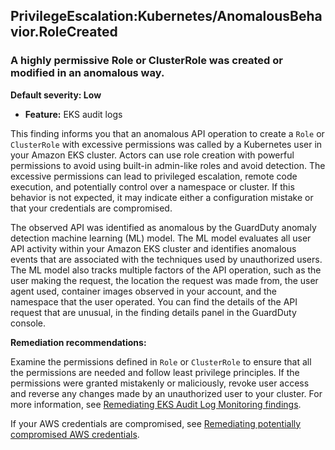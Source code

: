 PrivilegeEscalation:Kubernetes/AnomalousBehavior.RoleCreated
------------------------------------------------------------


### A highly permissive Role or ClusterRole was created or modified in an anomalous way.


**Default severity: Low**


 * **Feature:** EKS audit logs

This finding informs you that an anomalous API operation to create a `Role` or `ClusterRole` with excessive permissions was called by a Kubernetes user in your Amazon EKS cluster. Actors can use role creation with powerful permissions to avoid using built-in admin-like roles and avoid detection. The excessive permissions can lead to privileged escalation, remote code execution, and potentially control over a namespace or cluster. If this behavior is not expected, it may indicate either a configuration mistake or that your credentials are compromised. 


The observed API was identified as anomalous by the GuardDuty anomaly detection machine learning (ML) model. The ML model evaluates all user API activity within your Amazon EKS cluster and identifies anomalous events that are associated with the techniques used by unauthorized users. The ML model also tracks multiple factors of the API operation, such as the user making the request, the location the request was made from, the user agent used, container images observed in your account, and the namespace that the user operated. You can find the details of the API request that are unusual, in the finding details panel in the GuardDuty console.


**Remediation recommendations:**


Examine the permissions defined in `Role` or `ClusterRole` to ensure that all the permissions are needed and follow least privilege principles. If the permissions were granted mistakenly or maliciously, revoke user access and reverse any changes made by an unauthorized user to your cluster. For more information, see [Remediating EKS Audit Log Monitoring findings](https://docs.aws.amazon.com/guardduty/latest/ug/guardduty-remediate-kubernetes.html).


If your AWS credentials are compromised, see [Remediating potentially compromised AWS credentials](https://docs.aws.amazon.com/guardduty/latest/ug/compromised-creds.html).

